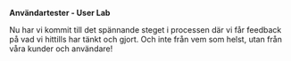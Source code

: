 **Användartester - User Lab** 

Nu har vi kommit till det spännande steget i processen där vi får feedback på vad vi hittills har tänkt och gjort. Och inte från vem som helst, utan från våra kunder och användare! 